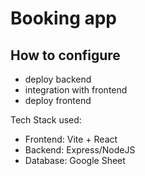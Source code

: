 # Booking app
## How to configure
- deploy backend
- integration with frontend
- deploy frontend

Tech Stack used:
- Frontend: Vite + React
- Backend: Express/NodeJS
- Database: Google Sheet
